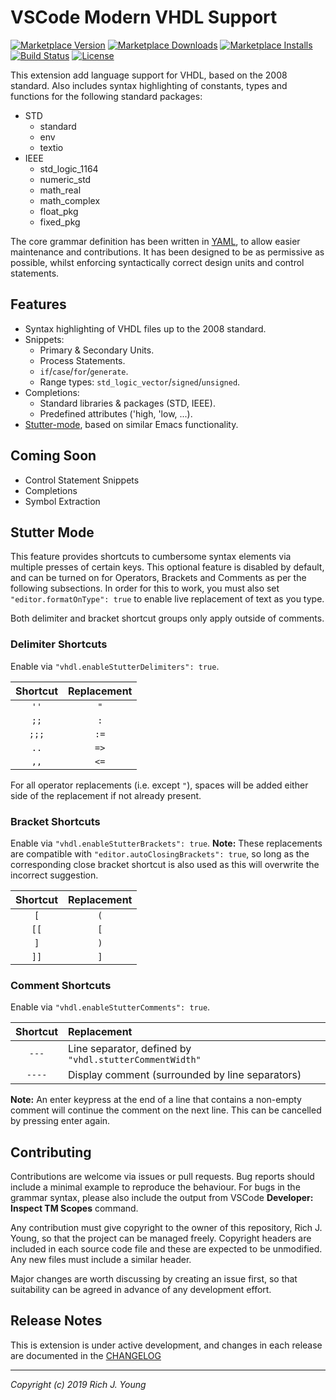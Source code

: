 # VSCode Modern VHDL Support

[![Marketplace Version](https://img.shields.io/visual-studio-marketplace/v/rjyoung.vscode-modern-vhdl-support.svg)](https://marketplace.visualstudio.com/items?itemName=rjyoung.vscode-modern-vhdl-support)
[![Marketplace Downloads](https://img.shields.io/visual-studio-marketplace/d/rjyoung.vscode-modern-vhdl-support.svg)](https://marketplace.visualstudio.com/items?itemName=rjyoung.vscode-modern-vhdl-support)
[![Marketplace Installs](https://img.shields.io/visual-studio-marketplace/i/rjyoung.vscode-modern-vhdl-support.svg)](https://marketplace.visualstudio.com/items?itemName=rjyoung.vscode-modern-vhdl-support)
[![Build Status](https://travis-ci.com/richjyoung/vscode-modern-vhdl.svg?branch=master)](https://travis-ci.com/richjyoung/vscode-modern-vhdl)
[![License](https://img.shields.io/github/license/richjyoung/vscode-modern-vhdl.svg)](https://github.com/richjyoung/vscode-modern-vhdl)

This extension add language support for VHDL, based on the 2008 standard. Also includes syntax highlighting of constants, types and functions for the following standard packages:

* STD
  * standard
  * env
  * textio
* IEEE
  * std_logic_1164
  * numeric_std
  * math_real
  * math_complex
  * float_pkg
  * fixed_pkg

The core grammar definition has been written in [YAML](https://yaml.org/), to allow easier maintenance and contributions. It has been designed to be as permissive as possible, whilst enforcing syntactically correct design units and control statements.

## Features

* Syntax highlighting of VHDL files up to the 2008 standard.
* Snippets:
    * Primary & Secondary Units.
    * Process Statements.
    * `if`/`case`/`for`/`generate`.
    * Range types: `std_logic_vector`/`signed`/`unsigned`.
* Completions:
    * Standard libraries & packages (STD, IEEE).
    * Predefined attributes ('high, 'low, ...).
* [Stutter-mode](#stutter-mode), based on similar Emacs functionality.

## Coming Soon

* Control Statement Snippets
* Completions
* Symbol Extraction

## Stutter Mode

This feature provides shortcuts to cumbersome syntax elements via multiple presses of certain keys. This optional feature is disabled by default, and can be turned on for Operators, Brackets and Comments as per the following subsections. In order for this to work, you must also set `"editor.formatOnType": true` to enable live replacement of text as you type.

Both delimiter and bracket shortcut groups only apply outside of comments.

### Delimiter Shortcuts

Enable via `"vhdl.enableStutterDelimiters": true`.

| Shortcut | Replacement |
|:--------:|:-----------:|
| `''`     | `"`         |
| `;;`     | `:`         |
| `;;;`    | `:=`        |
| `..`     | `=>`        |
| `,,`     | `<=`        |

For all operator replacements (i.e. except `"`), spaces will be added either side of the replacement if not already present.

### Bracket Shortcuts

Enable via `"vhdl.enableStutterBrackets": true`. **Note:** These replacements are compatible with `"editor.autoClosingBrackets": true`, so long as the corresponding close bracket shortcut is also used as this will overwrite the incorrect suggestion.

| Shortcut | Replacement |
|:--------:|:-----------:|
| `[`      | `(`         |
| `[[`     | `[`         |
| `]`      | `)`         |
| `]]`     | `]`         |

### Comment Shortcuts

Enable via `"vhdl.enableStutterComments": true`.

| Shortcut | Replacement                                             |
|:--------:|:--------------------------------------------------------|
| `---`    | Line separator, defined by `"vhdl.stutterCommentWidth"` |
| `----`   | Display comment (surrounded by line separators)         |

**Note:** An enter keypress at the end of a line that contains a non-empty comment will continue the comment on the next line. This can be cancelled by pressing enter again.

## Contributing

Contributions are welcome via issues or pull requests. Bug reports should include a minimal example
to reproduce the behaviour. For bugs in the grammar syntax, please also include the output from
VSCode **Developer: Inspect TM Scopes** command.

Any contribution must give copyright to the owner of this repository, Rich J. Young, so that the
project can be managed freely. Copyright headers are included in each source code file and these
are expected to be unmodified. Any new files must include a similar header.

Major changes are worth discussing by creating an issue first, so that suitability can be agreed
in advance of any development effort.

## Release Notes

This is extension is under active development, and changes in each release are documented in the [CHANGELOG](./CHANGELOG.md)

---
_Copyright (c) 2019 Rich J. Young_